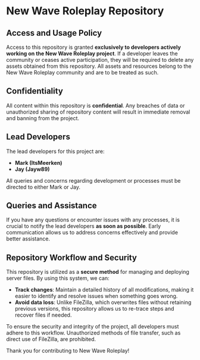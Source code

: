 # New Wave Roleplay Repository

## Access and Usage Policy
Access to this repository is granted **exclusively to developers actively working on the New Wave Roleplay project**. If a developer leaves the community or ceases active participation, they will be required to delete any assets obtained from this repository. All assets and resources belong to the New Wave Roleplay community and are to be treated as such.

## Confidentiality
All content within this repository is **confidential**. Any breaches of data or unauthorized sharing of repository content will result in immediate removal and banning from the project.

## Lead Developers
The lead developers for this project are:
- **Mark (ItsMeerken)**
- **Jay (Jayw89)**

All queries and concerns regarding development or processes must be directed to either Mark or Jay.

## Queries and Assistance
If you have any questions or encounter issues with any processes, it is crucial to notify the lead developers **as soon as possible**. Early communication allows us to address concerns effectively and provide better assistance.

## Repository Workflow and Security
This repository is utilized as a **secure method** for managing and deploying server files. By using this system, we can:
- **Track changes**: Maintain a detailed history of all modifications, making it easier to identify and resolve issues when something goes wrong.
- **Avoid data loss**: Unlike FileZilla, which overwrites files without retaining previous versions, this repository allows us to re-trace steps and recover files if needed.

To ensure the security and integrity of the project, all developers must adhere to this workflow. Unauthorized methods of file transfer, such as direct use of FileZilla, are prohibited.

Thank you for contributing to New Wave Roleplay!
